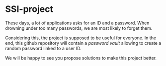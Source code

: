 # SSI-project

These days, a lot of applications asks for an ID and a password. When drowning under too many passwords, we are most likely to forget them.

Considering this, the project is supposed to be useful for everyone.
In the end, this github repository will contain a *password vault* allowing to create a random password linked to a user ID.

We will be happy to see you propose solutions to make this project better.

